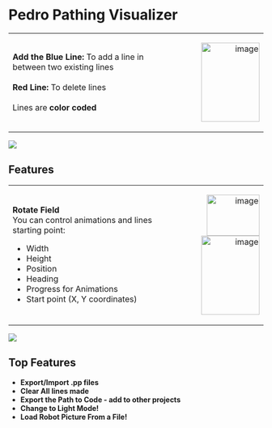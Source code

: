 # Pedro Pathing Visualizer

<table>
<tr>
<td align="left" width="60%">

<b>Add the Blue Line:</b> To add a line in between two existing lines  
<br><b>Red Line:</b> To delete lines  
<br>Lines are <b>color coded</b>

</td>
<td align="right" width="40%">

<img width="115" height="156" alt="image" src="https://github.com/user-attachments/assets/db1b5f38-5448-40d0-9480-d4716883bac7" /><br>

</td>
</tr>
</table>

<img src="https://user-images.githubusercontent.com/73097560/115834477-dbab4500-a447-11eb-908a-139a6edaec5c.gif">

## Features

<table>
<tr>
<td align="left" width="60%">

<b>Rotate Field</b><br>
You can control animations and lines starting point:
<ul>
  <li>Width</li>
  <li>Height</li>
  <li>Position</li>
  <li>Heading</li>
  <li>Progress for Animations</li>
  <li>Start point (X, Y coordinates)</li>
</ul>

</td>
<td align="right" width="40%">

<img width="104" height="81" alt="image" src="https://github.com/user-attachments/assets/2cdef99b-f381-4d78-a600-b3a2d177fdb5" /><br>
<img width="115" height="156" alt="image" src="https://github.com/user-attachments/assets/96f911ef-67b3-4309-81ac-40e8cbaf641b" /><br>

</td>
</tr>
</table>

<img src="https://user-images.githubusercontent.com/73097560/115834477-dbab4500-a447-11eb-908a-139a6edaec5c.gif">

## Top Features

* **Export/Import .pp files**  
* **Clear All lines made**  
* **Export the Path to Code - add to other projects**  
* **Change to Light Mode!**  
* **Load Robot Picture From a File!**  
